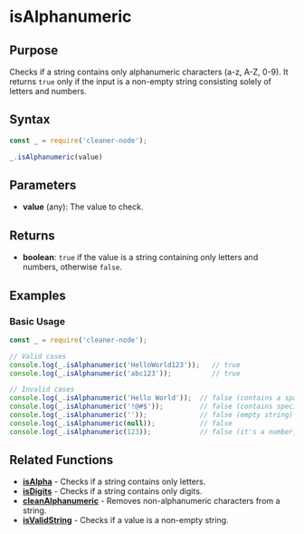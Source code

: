 # isAlphanumeric

## Purpose
Checks if a string contains only alphanumeric characters (a-z, A-Z, 0-9). It returns `true` only if the input is a non-empty string consisting solely of letters and numbers.

## Syntax
```javascript
const _ = require('cleaner-node');

_.isAlphanumeric(value)
```

## Parameters
- **value** (any): The value to check.

## Returns
- **boolean**: `true` if the value is a string containing only letters and numbers, otherwise `false`.

## Examples

### Basic Usage
```javascript
const _ = require('cleaner-node');

// Valid cases
console.log(_.isAlphanumeric('HelloWorld123'));   // true
console.log(_.isAlphanumeric('abc123'));          // true

// Invalid cases
console.log(_.isAlphanumeric('Hello World'));  // false (contains a space)
console.log(_.isAlphanumeric('!@#$'));         // false (contains special characters)
console.log(_.isAlphanumeric(''));             // false (empty string)
console.log(_.isAlphanumeric(null));           // false
console.log(_.isAlphanumeric(123));            // false (it's a number, not a string)
```

## Related Functions
- **[isAlpha](./is-alpha.md)** - Checks if a string contains only letters.
- **[isDigits](./is-digits.md)** - Checks if a string contains only digits.
- **[cleanAlphanumeric](./clean-alphanumeric.md)** - Removes non-alphanumeric characters from a string.
- **[isValidString](./is-valid-string.md)** - Checks if a value is a non-empty string. 